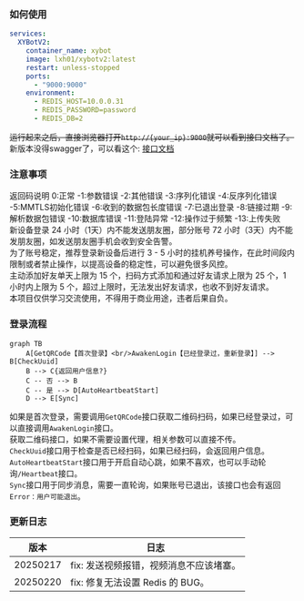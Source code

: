 ### 如何使用
```yaml
services:
  XYBotV2:
    container_name: xybot
    image: lxh01/xybotv2:latest
    restart: unless-stopped
    ports:
      - "9000:9000"
    environment:
      - REDIS_HOST=10.0.0.31
      - REDIS_PASSWORD=password
      - REDIS_DB=2

```
~~运行起来之后，直接浏览器打开`http://{your_ip}:9000`就可以看到接口文档了。~~  
新版本没得swagger了，可以看这个: [接口文档](https://apifox.com/apidoc/shared-33d5384e-836d-4046-92c0-6c124f96176b)

### 注意事项
返回码说明 0:正常 -1:参数错误 -2:其他错误 -3:序列化错误 -4:反序列化错误 -5:MMTLS初始化错误 -6:收到的数据包长度错误 -7:已退出登录 -8:链接过期 -9:解析数据包错误 -10:数据库错误 -11:登陆异常 -12:操作过于频繁 -13:上传失败  
新设备登录 24 小时（1天）内不能发送朋友圈，部分账号 72 小时（3天）内不能发朋友圈，如发送朋友圈手机会收到安全告警。  
为了账号稳定，推荐登录新设备后进行 3 - 5 小时的挂机养号操作，在此时间段内限制或者禁止操作，以提高设备的稳定性，可以避免很多风控。  
主动添加好友单天上限为 15 个，扫码方式添加和通过好友请求上限为 25 个，1 小时内上限为 5 个，超过上限时，无法发出好友请求，也收不到好友请求。  
本项目仅供学习交流使用，不得用于商业用途，违者后果自负。

### 登录流程
```mermaid
graph TB
    A[GetQRCode【首次登录】<br/>AwakenLogin【已经登录过，重新登录】] --> B[CheckUuid]
    B --> C{返回用户信息?}
    C -- 否 --> B
    C -- 是 --> D[AutoHeartbeatStart]
    D --> E[Sync]
```
如果是首次登录，需要调用`GetQRCode`接口获取二维码扫码，如果已经登录过，可以直接调用`AwakenLogin`接口。  
获取二维码接口，如果不需要设置代理，相关参数可以直接不传。  
`CheckUuid`接口用于检查是否已经扫码，如果已经扫码，会返回用户信息。  
`AutoHeartbeatStart`接口用于开启自动心跳，如果不喜欢，也可以手动轮询`/Heartbeat`接口。  
`Sync`接口用于同步消息，需要一直轮询，如果账号已退出，该接口也会有返回`Error：用户可能退出`。

### 更新日志
版本 | 日志
---|---
20250217 | fix: 发送视频报错，视频消息不应该堵塞。
20250220 | fix: 修复无法设置 Redis 的 BUG。

